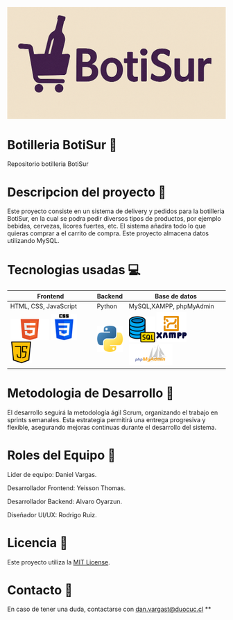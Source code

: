 ![image alt](https://github.com/Danvargast/BotiSur/blob/467bd0e9c12c8d3cec57d038fc8fdad774d8159c/Avances/Semana8/logo%20botisur.png)

# Botilleria BotiSur :beer:
Repositorio botilleria BotiSur

# Descripcion del proyecto :speech_balloon:
Este proyecto consiste en un sistema de delivery y pedidos para la botilleria BotiSur, en la cual se podra pedir diversos tipos de productos, por ejemplo bebidas, cervezas, licores fuertes, etc. El sistema añadira todo lo que quieras comprar a el carrito de compra. Este proyecto almacena datos utilizando MySQL.

# Tecnologias usadas :computer:
  |      Frontend       |      Backend    |    Base de datos       |
  |---------------------|-----------------|------------------------|
  |HTML, CSS, JavaScript|      Python     |MySQL,XAMPP, phpMyAdmin |
  |<img src="https://github.com/Danvargast/BotiSur/blob/7d915fe797034d3fb5e7c271d6ce60cd392837e9/Avances/semana%2011/HTML-5-Badge-Logo.png" width="90"> <img src="https://github.com/Danvargast/BotiSur/blob/5c2abb5d19d6814bc22e4b7a21eeb310302b2a02/Avances/semana%2011/css-3.png" width="60">  <img src="https://github.com/Danvargast/BotiSur/blob/f508270d0c881bac2d65b0ecb6c0b8c265af262c/Avances/semana%2011/java-script.png" width="50"> |   <img src="https://github.com/Danvargast/BotiSur/blob/5e618d2e6cafb2497882093cf8748ff91a5a8b5d/Avances/semana%2011/python.png" width="60"> |  <img src="https://github.com/Danvargast/BotiSur/blob/c898f174a45ab4ecfddac53f318a8200f8d8e253/Avances/semana%2011/database.png" width="60">  <img src="https://github.com/Danvargast/BotiSur/blob/7d485d3d0d4af9efb0854bc2f753b7773c1b9a66/Avances/semana%2011/xampp.png" width="70">  <img src="https://github.com/Danvargast/BotiSur/blob/7d485d3d0d4af9efb0854bc2f753b7773c1b9a66/Avances/semana%2011/phpmyadmin_logo_icon_168906.png" width="100">

# Metodologia de Desarrollo :calendar: 
El desarrollo seguirá la metodología ágil Scrum, organizando el trabajo en sprints semanales. Esta estrategia permitirá una entrega progresiva y flexible, asegurando mejoras continuas durante el desarrollo del sistema.

# Roles del Equipo :busts_in_silhouette:
Lider de equipo: Daniel Vargas.

Desarrollador Frontend: Yeisson Thomas.

Desarrollador Backend: Alvaro Oyarzun.

Diseñador UI/UX: Rodrigo Ruiz.

# Licencia :page_facing_up:
Este proyecto utiliza la [MIT License](https://opensource.org/licenses/MIT).

# Contacto :email:
En caso de tener una duda, contactarse con dan.vargast@duocuc.cl **
